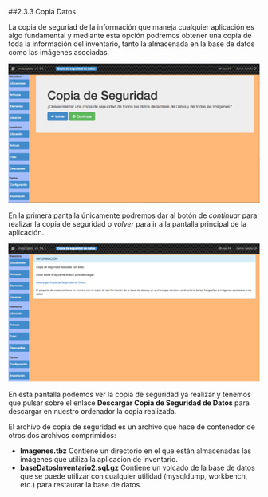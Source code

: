 ##2.3.3 Copia Datos

La copia de seguriad de la información que maneja cualquier aplicación es algo fundamental y mediante esta opción podremos obtener una copia de toda la información del inventario, tanto la almacenada en la base de datos como las imágenes asociadas.

![copia 1](img/copia1.png)

En la primera pantalla únicamente podremos dar al botón de _continuar_ para realizar la copia de seguridad o _volver_ para ir a la pantalla principal de la aplicación.

![copia 2](img/copia2.png)

En esta pantalla podemos ver la copia de seguridad ya realizar y tenemos que pulsar sobre el enlace __Descargar Copia de Seguridad de Datos__ para descargar en nuestro ordenador la copia realizada.

El archivo de copia de seguridad es un archivo que hace de contenedor de otros dos archivos comprimidos:

* __Imagenes.tbz__ Contiene un directorio en el que están almacenadas las imágenes que utiliza la aplicacion de inventario.
* __baseDatosInventario2.sql.gz__ Contiene un volcado de la base de datos que se puede utilizar con cualquier utilidad (mysqldump, workbench, etc.) para restaurar la base de datos.
